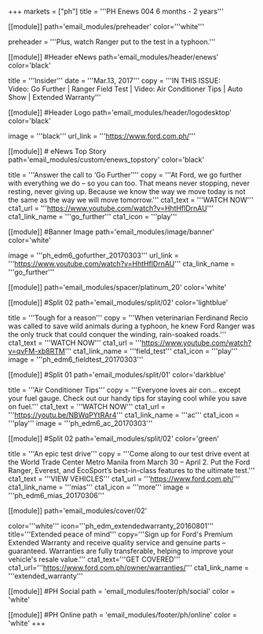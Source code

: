 +++
markets = ["ph"]
title = '''PH Enews 004 6 months - 2 years'''

[[module]]
path='email_modules/preheader'
color='''white'''

preheader = '''Plus, watch Ranger put to the test in a typhoon.'''

[[module]] #Header eNews
path='email_modules/header/enews'
color='black'

  title = '''Insider'''
  date = '''Mar.13, 2017'''
  copy = '''IN THIS ISSUE:<br />Video: Go Further | Ranger Field Test | Video: Air Conditioner Tips | Auto Show | Extended Warranty'''

[[module]] #Header Logo
path='email_modules/header/logodesktop'
color='black'

  image = '''black'''
  url_link = '''https://www.ford.com.ph/'''
 
[[module]] # eNews Top Story
path='email_modules/custom/enews_topstory'
color='black'

  title = '''Answer the call to ‘Go Further’'''
  copy = '''At Ford, we go further with everything we do – so you can too. That means never stopping, never resting, never giving up. Because we know the way we move today is not the same as the way we will move tomorrow.'''
  cta1_text = '''WATCH NOW'''
  cta1_url = '''https://www.youtube.com/watch?v=HhtHflDrnAU'''
  cta1_link_name = '''go_further'''
  cta1_icon = '''play'''

[[module]] #Banner Image
path='email_modules/image/banner'
color='white'

  image = '''ph_edm6_gofurther_20170303'''
  url_link = '''https://www.youtube.com/watch?v=HhtHflDrnAU'''
  cta_link_name = '''go_further'''

[[module]]
path='email_modules/spacer/platinum_20'
color='white'

[[module]] #Split 02
path='email_modules/split/02'
color='lightblue'

  title = '''Tough for a reason'''
  copy = '''When veterinarian Ferdinand Recio was called to save wild animals during a typhoon, he knew Ford Ranger was the only truck that could conquer the winding, rain-soaked roads.'''
  cta1_text = '''WATCH NOW'''
  cta1_url = '''https://www.youtube.com/watch?v=qvFM-xb8RTM'''
  cta1_link_name = '''field_test'''
  cta1_icon = '''play'''
  image = '''ph_edm6_fieldtest_20170303'''
  
  [[module]] #Split 01
path='email_modules/split/01'
color='darkblue'

  title = '''Air Conditioner Tips'''
  copy = '''Everyone loves air con… except your fuel gauge. Check out our handy tips for staying cool while you save on fuel.'''
  cta1_text = '''WATCH NOW'''
  cta1_url = '''https://youtu.be/NBWqPYtRAr4'''
  cta1_link_name = '''ac'''
  cta1_icon = '''play'''
  image = '''ph_edm6_ac_20170303'''
  
  [[module]] #Split 02
path='email_modules/split/02'
color='green'

  title = '''An epic test drive'''
  copy = '''Come along to our test drive event at the World Trade Center Metro Manila from March 30 – April 2. Put the Ford Ranger, Everest, and EcoSport’s best-in-class features to the ultimate test.'''
  cta1_text = '''VIEW VEHICLES'''
  cta1_url = '''https://www.ford.com.ph/'''
  cta1_link_name = '''mias'''
  cta1_icon = '''more'''
  image = '''ph_edm6_mias_20170306'''
  
  [[module]]
path='email_modules/cover/02'

color='''white'''
icon='''ph_edm_extendedwarranty_20160801'''
title='''Extended peace of mind'''
copy='''Sign up for Ford's Premium Extended Warranty and receive quality service and genuine parts – guaranteed. Warranties are fully transferable, helping to improve your vehicle's resale value.'''
cta1_text='''GET COVERED'''
cta1_url='''https://www.ford.com.ph/owner/warranties/'''
cta1_link_name = '''extended_warranty'''
  
[[module]] #PH Social
path = 'email_modules/footer/ph/social'
color = 'white'

[[module]] #PH Online
path = 'email_modules/footer/ph/online'
color = 'white'
+++